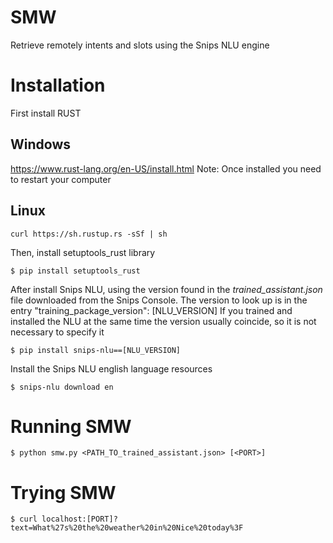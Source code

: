 # SMW
Retrieve remotely intents and slots using the Snips NLU engine

# Installation
First install RUST
## Windows
https://www.rust-lang.org/en-US/install.html
Note: Once installed you need to restart your computer
## Linux
```
curl https://sh.rustup.rs -sSf | sh
```

Then, install setuptools_rust library
```
$ pip install setuptools_rust
```

After install Snips NLU, using the version found in the _trained_assistant.json_ file downloaded from the Snips Console.
The version to look up is in the entry "training_package_version": [NLU_VERSION]
If you trained and installed the NLU at the same time the version usually coincide, so it is not necessary to specify it

```
$ pip install snips-nlu==[NLU_VERSION]
```

Install the Snips NLU english language resources
```
$ snips-nlu download en
```

# Running SMW
```
$ python smw.py <PATH_TO_trained_assistant.json> [<PORT>]
```

# Trying SMW
```
$ curl localhost:[PORT]?text=What%27s%20the%20weather%20in%20Nice%20today%3F
```